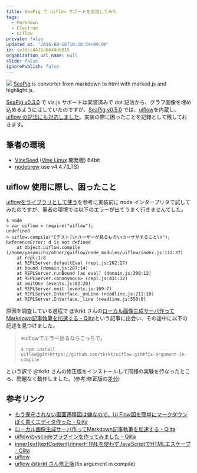 ```yaml
---
title: SeaPig で uiflow サポートを追加してみた
tags:
  - Markdown
  - Electron
  - uiflow
private: false
updated_at: '2016-08-16T18:38:54+09:00'
id: ce3dcc4431d8640d0815
organization_url_name: null
slide: false
ignorePublish: false
---
```

![](https://raw.githubusercontent.com/yasumichi/seapig/master/seapig.png) [SeaPig](https://github.com/yasumichi/seapig) is converter from markdown to html with marked.js and highlight.js.

[SeaPig v0.3.0](https://github.com/yasumichi/seapig/releases/tag/v0.3.0) で viz.js サポートは実装済みで dot 記法から、グラフ画像を埋め込めるようにはしていたのですが、[SeaPig v0.5.0](https://github.com/yasumichi/seapig/releases/tag/v0.5.0) では、[uiflow](https://github.com/hirokidaichi/uiflow)を内蔵し、[uiflow の記法にも対応しました](http://qiita.com/yasumichi/items/b3acec72d740fba4b7f7#uiflow-%E3%82%B5%E3%83%9D%E3%83%BC%E3%83%88v050%E3%81%AB%E3%81%A6)。実装の際に困ったことを記録として残しておきます。

## 筆者の環境

- [VineSeed](https://vinelinux.org/vineseed.html) ([Vine Linux](https://vinelinux.org/) 開発版) 64bit
- [nodebrew](https://github.com/hokaccha/nodebrew) use v4.4.7(LTS)

## uiflow 使用に際し、困ったこと

[uiflowをライブラリとして使う](https://github.com/hirokidaichi/uiflow#uiflow%E3%82%92%E3%83%A9%E3%82%A4%E3%83%96%E3%83%A9%E3%83%AA%E3%81%A8%E3%81%97%E3%81%A6%E4%BD%BF%E3%81%86)を参考に実装前に node インタープリタで試してみたのですが、筆者の環境では以下のエラーが出てうまく行きませんでした。

```
$ node
> var uiflow = require("uiflow");
undefined
> uiflow.compile("[テスト]\nユーザーが見るもの\nユーザがすること\n");
ReferenceError: d is not defined
    at Object.uiflow.compile (/home/yasumichi/other/guiflow/node_modules/uiflow/index.js:112:37)
    at repl:1:8
    at REPLServer.defaultEval (repl.js:262:27)
    at bound (domain.js:287:14)
    at REPLServer.runBound [as eval] (domain.js:300:12)
    at REPLServer.<anonymous> (repl.js:431:12)
    at emitOne (events.js:82:20)
    at REPLServer.emit (events.js:169:7)
    at REPLServer.Interface._onLine (readline.js:211:10)
    at REPLServer.Interface._line (readline.js:550:8)
```

原因を調査している過程で @tkrkt さんの[ローカル画像生成サーバ作ってMarkdown記事執筆を加速する - Qiita](http://qiita.com/tkrkt/items/f65a4be0cd57235217c9)という記事に出会い、その途中に以下の記述を見つけました。

> ※uiflowでエラー出るならこっちで。
> 
> `$ npm install uiflow@git+https://github.com/tkrkt/uiflow.git#fix-argument-in-compile`

という訳で @tkrkt さんの修正版をインストールして同様の実験を行なったところ、問題なく動作しました。(参考:修正版の[差分](https://github.com/tkrkt/uiflow/commit/3e5037967394028351873e3db0533932509f751a))

## 参考リンク

- [もう保守されない画面遷移図は嫌なので、UI Flow図を簡単にマークダウンぽく書くエディタ作った - Qiita](http://qiita.com/hirokidaichi/items/ff54a968bdd7bcc50d42)
- [ローカル画像生成サーバ作ってMarkdown記事執筆を加速する - Qiita](http://qiita.com/tkrkt/items/f65a4be0cd57235217c9)
- [uiflowのvscodeプラグインを作ってみました - Qiita](http://qiita.com/kexi/items/f5bd25fd4a7da81e62d4)
- [innerText(textContent)/innerHTMLを使わずJavaScriptでHTMLエスケープ - Qiita](http://qiita.com/noriaki/items/4bfef8d7cf85dc1035b3)
- [uiflow](https://github.com/hirokidaichi/uiflow)
- [uiflow @tkrkt さん修正版](https://github.com/tkrkt/uiflow/tree/fix-argument-in-compile)(fix argument in compile)
